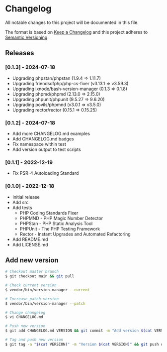 # Changelog

All notable changes to this project will be documented in this file.

The format is based on [Keep a Changelog](http://keepachangelog.com/en/1.0.0/)
and this project adheres to [Semantic Versioning](http://semver.org/spec/v2.0.0.html).

## Releases

### [0.1.3] - 2024-07-18

* Upgrading phpstan/phpstan (1.9.4 => 1.11.7)
* Upgrading friendsofphp/php-cs-fixer (v3.13.1 => v3.59.3)
* Upgrading ixnode/bash-version-manager (0.1.3 => 0.1.8)
* Upgrading phpmd/phpmd (2.13.0 => 2.15.0)
* Upgrading phpunit/phpunit (9.5.27 => 9.6.20)
* Upgrading povils/phpmnd (v3.0.1 => v3.5.0)
* Upgrading rector/rector (0.15.1 => 0.15.25)

### [0.1.2] - 2024-07-18

* Add more CHANGELOG.md examples
* Add CHANGELOG.md badges
* Fix namespace within test
* Add version output to test scripts

### [0.1.1] - 2022-12-19

* Fix PSR-4 Autoloading Standard

### [0.1.0] - 2022-12-18

* Initial release
* Add src
* Add tests
  * PHP Coding Standards Fixer
  * PHPMND - PHP Magic Number Detector
  * PHPStan - PHP Static Analysis Tool
  * PHPUnit - The PHP Testing Framework
  * Rector - Instant Upgrades and Automated Refactoring
* Add README.md
* Add LICENSE.md

## Add new version

```bash
# Checkout master branch
$ git checkout main && git pull

# Check current version
$ vendor/bin/version-manager --current

# Increase patch version
$ vendor/bin/version-manager --patch

# Change changelog
$ vi CHANGELOG.md

# Push new version
$ git add CHANGELOG.md VERSION && git commit -m "Add version $(cat VERSION)" && git push

# Tag and push new version
$ git tag -a "$(cat VERSION)" -m "Version $(cat VERSION)" && git push origin "$(cat VERSION)"
```

